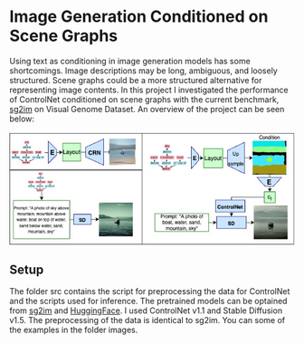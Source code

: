 # Image Generation Conditioned on Scene Graphs

Using text as conditioning in image generation models has some shortcomings. Image descriptions may be long, ambiguous, and loosely structured. Scene graphs could be a more structured alternative for representing image contents. In this project I investigated the performance of ControlNet conditioned on scene graphs with the current benchmark, [sg2im](https://github.com/google/sg2im) on Visual Genome Dataset. An overview of the project can be seen below:

![alt text](https://github.com/Yeganeh1377/ImageGenerationFromSceneGraphsUsingControlNet/blob/main/images/fig1.jpg)


## Setup
The folder src contains the script for preprocessing the data for ControlNet and the scripts used for inference. The pretrained models can be optained from [sg2im](https://github.com/google/sg2im) and [HuggingFace]([https://github.com/google/sg2im](https://huggingface.co/docs/diffusers/training/controlnet)https://huggingface.co/docs/diffusers/training/controlnet). I used ControlNet v1.1 and Stable Diffusion v1.5. The preprocessing of the data is identical to sg2im. You can some of the examples in the folder images.

<a href="report.pdf" class=""></a>
